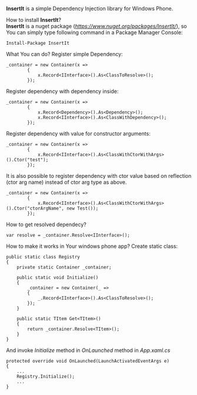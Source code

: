 <b>InsertIt</b> is a simple Dependency Injection library for Windows Phone.

How to install <b>InsertIt</b>?</br>
<b>InsertIt</b> is a nuget package (<i>https://www.nuget.org/packages/InsertIt/</i>), so You can simply type following command in a  Package Manager Console:

    Install-Package InsertIt

What You can do?
Register simple Dependency:
    
    _container = new Container(x =>
            {
                x.Record<IInterface>().As<ClassToResolve>();
            });
Register dependency with dependency inside:

    _container = new Container(x =>
            {
                x.Record<Dependency>().As<Dependency>();
                x.Record<IInterface>().As<ClassWithDependency>();
            });

Register dependency with value for constructor arguments:

    _container = new Container(x =>
            {
                x.Record<IInterface>().As<ClassWithCtorWithArgs>().Ctor("test");
            });
            
It is also possible to register dependency with ctor value based on reflection (ctor arg name) instead of ctor arg type as above.

    _container = new Container(x =>
            {
                x.Record<IInterface>().As<ClassWithCtorWithArgs>().Ctor("ctorArgName", new Test());
            });
            
How to get resolved dependecy?

    var resolve = _container.Resolve<IInterface>();
    
How to make it works in Your windows phone app?
Create static class:

    public static class Registry
    {
        private static Container _container;

        public static void Initialize()
        {
            _container = new Container(_ =>
            {
                _.Record<IInterface>().As<ClassToResolve>();
            });
        }

        public static TItem Get<TItem>()
        {
            return _container.Resolve<TItem>();
        }
    }
    
And invoke <i>Initialize</i> method in <i>OnLaunched</i> method in <i>App.xaml.cs</i>

    protected override void OnLaunched(LaunchActivatedEventArgs e)
    {
        ...
        Registry.Initialize();
        ...
    }
